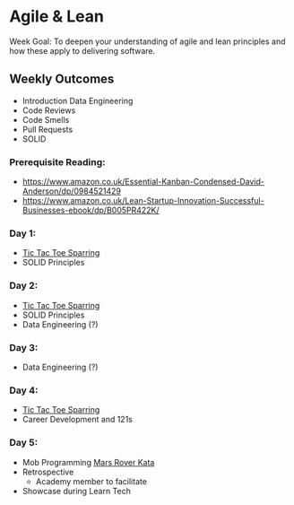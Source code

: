 # Agile & Lean

Week Goal: To deepen your understanding of agile and lean principles and how these apply to delivering software.

## Weekly Outcomes

- Introduction Data Engineering
- Code Reviews 
- Code Smells
- Pull Requests
- SOLID

### Prerequisite Reading:

* https://www.amazon.co.uk/Essential-Kanban-Condensed-David-Anderson/dp/0984521429
* https://www.amazon.co.uk/Lean-Startup-Innovation-Successful-Businesses-ebook/dp/B005PR422K/

### Day 1:

* [Tic Tac Toe Sparring](https://learn.madetech.com/sparring/tic-tac-toe/)
* SOLID Principles

### Day 2:

* [Tic Tac Toe Sparring](https://learn.madetech.com/sparring/tic-tac-toe/)
* SOLID Principles
* Data Engineering (?)

### Day 3:

* Data Engineering (?)

### Day 4:

* [Tic Tac Toe Sparring](https://learn.madetech.com/sparring/tic-tac-toe/)
* Career Development and 121s 

### Day 5:
* Mob Programming [Mars Rover Kata](https://learn.madetech.com/katas/mars-rover)
* Retrospective
  * Academy member to facilitate
* Showcase during Learn Tech

